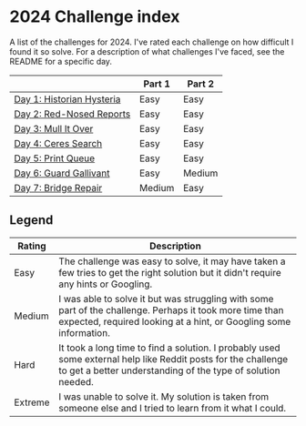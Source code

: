 # 2024 Challenge index

A list of the challenges for 2024. I've rated each challenge on how difficult I found it so solve. For a description of what challenges I've faced, see the README for a specific day.

|                                     | Part 1  | Part 2  |
| ----------------------------------- | ------- | ------- |
| [Day 1: Historian Hysteria](./01/)  | Easy    | Easy    |
| [Day 2: Red-Nosed Reports](./02/)   | Easy    | Easy    |
| [Day 3: Mull It Over](./03/)        | Easy    | Easy    |
| [Day 4: Ceres Search](./04/)        | Easy    | Easy    |
| [Day 5: Print Queue](./05/)         | Easy    | Easy    |
| [Day 6: Guard Gallivant](./06/)     | Easy    | Medium  |
| [Day 7: Bridge Repair](./07/)       | Medium  | Easy    |

## Legend

| Rating  | Description
| ------- | ------------
| Easy    | The challenge was easy to solve, it may have taken a few tries to get the right solution but it didn't require any hints or Googling.
| Medium  | I was able to solve it but was struggling with some part of the challenge. Perhaps it took more time than expected, required looking at a hint, or Googling some information.
| Hard    | It took a long time to find a solution. I probably used some external help like Reddit posts for the challenge to get a better understanding of the type of solution needed.
| Extreme | I was unable to solve it. My solution is taken from someone else and I tried to learn from it what I could.